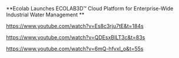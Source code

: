 **Ecolab Launches ECOLAB3D™ Cloud Platform for Enterprise-Wide Industrial Water Management **

https://www.youtube.com/watch?v=Es8c3rju7tE&t=184s

https://www.youtube.com/watch?v=QDEsxBILT3c&t=83s

https://www.youtube.com/watch?v=6mQ-hfvxI_o&t=55s

